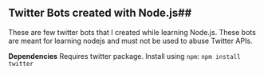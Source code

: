 ## Twitter Bots created with Node.js##
These are few twitter bots that I created while learning Node.js. These bots are meant for learning nodejs and must not be used to abuse Twitter APIs.

**Dependencies**
Requires twitter package. Install using `npm`:
`npm install twitter`